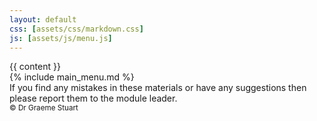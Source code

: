 ```yaml
---
layout: default
css: [assets/css/markdown.css]
js: [assets/js/menu.js]
---
```

<main>
{{ content }}
</main>
<footer>
    {% include main_menu.md %}
    <aside>
        <i class="fa-solid fa-message"></i>
        If you find any mistakes in these materials or have any suggestions then please report them to the module leader.
    </aside>
    <small>&copy; Dr Graeme Stuart</small>
</footer>
